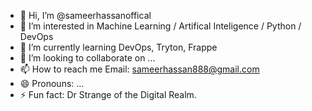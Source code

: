 - 👋 Hi, I’m @sameerhassanoffical
- 👀 I’m interested in Machine Learning / Artifical Inteligence / Python / DevOps
- 🌱 I’m currently learning DevOps, Tryton, Frappe 
- 💞️ I’m looking to collaborate on ...
- 📫 How to reach me Email: sameerhassan888@gmail.com
- 😄 Pronouns: ...
- ⚡ Fun fact: Dr Strange of the Digital Realm.

<!---
sameerhassanoffical/sameerhassanoffical is a ✨ special ✨ repository because its `README.md` (this file) appears on your GitHub profile.
You can click the Preview link to take a look at your changes.
--->
